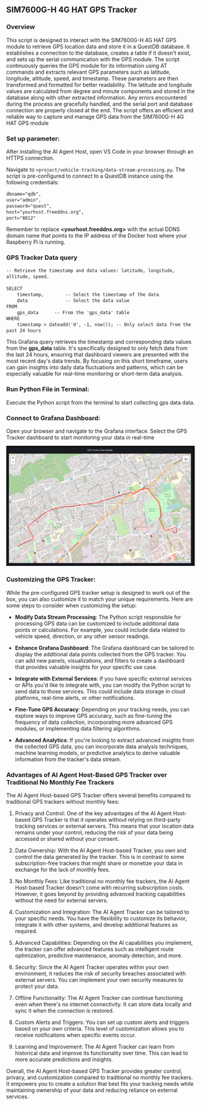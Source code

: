 ## SIM7600G-H 4G HAT GPS Tracker

### Overview

This script is designed to interact with the SIM7600G-H 4G HAT GPS module to retrieve GPS location data and store it in a QuestDB database. It establishes a connection to the database, creates a table if it doesn't exist, and sets up the serial communication with the GPS module. The script continuously queries the GPS module for its information using AT commands and extracts relevant GPS parameters such as latitude, longitude, altitude, speed, and timestamp. These parameters are then transformed and formatted for better readability. The latitude and longitude values are calculated from degree and minute components and stored in the database along with other extracted information. Any errors encountered during the process are gracefully handled, and the serial port and database connection are properly closed at the end. The script offers an efficient and reliable way to capture and manage GPS data from the SIM7600G-H 4G HAT GPS module

###  Set up parameter:

After installing the AI Agent Host, open VS Code in your browser through an HTTPS connection. 

Navigate to `>project/vehicle-tracking/data-stream-processing.py`.
The script is pre-configured to connect to a QuestDB instance using the following credentials:

```
dbname="qdb",
user="admin",
password="quest",
host="yourhost.freeddns.org",
port="8812"
```

Remember to replace **<yourhost.freeddns.org>** with the actual DDNS domain name that points to the IP address of the Docker host where your Raspberry Pi is running.

### GPS Tracker Data query

```
-- Retrieve the timestamp and data values: latitude, longitude, altitude, speed.

SELECT
    timestamp,        -- Select the timestamp of the data
    data              -- Select the data value
FROM  
    gps_data      -- From the 'gps_data' table
WHERE 
    timestamp > dateadd('d', -1, now()); -- Only select data from the past 24 hours

```

This Grafana query retrieves the timestamp and corresponding data values from the **gps_data** table. It's specifically designed to only fetch data from the last 24 hours, ensuring that dashboard viewers are presented with the most recent day's data trends. By focusing on this short timeframe, users can gain insights into daily data fluctuations and patterns, which can be especially valuable for real-time monitoring or short-term data analysis.



### Run Python File in Terminal:
Execute the Python script from the terminal to start collecting gps data data.


### Connect to Grafana Dashboard:
Open your browser and navigate to the Grafana interface. Select the GPS Tracker dashboard to start monitoring your data in real-time



![GPS Tracker Dashboard](./gps_tracker_dashboard.png)


### Customizing the GPS Tracker:

While the pre-configured GPS tracker setup is designed to work out of the box, you can also customize it to match your unique requirements. Here are some steps to consider when customizing the setup:

- **Modify Data Stream Processing**: The Python script responsible for processing GPS data can be customized to include additional data points or calculations. For example, you could include data related to vehicle speed, direction, or any other sensor readings.

- **Enhance Grafana Dashboard**: The Grafana dashboard can be tailored to display the additional data points collected from the GPS tracker. You can add new panels, visualizations, and filters to create a dashboard that provides valuable insights for your specific use case.

- **Integrate with External Services**: If you have specific external services or APIs you'd like to integrate with, you can modify the Python script to send data to those services. This could include data storage in cloud platforms, real-time alerts, or other notifications.

- **Fine-Tune GPS Accuracy**: Depending on your tracking needs, you can explore ways to improve GPS accuracy, such as fine-tuning the frequency of data collection, incorporating more advanced GPS modules, or implementing data filtering algorithms.

- **Advanced Analytics**: If you're looking to extract advanced insights from the collected GPS data, you can incorporate data analysis techniques, machine learning models, or predictive analytics to derive valuable information from the tracker's data stream.

### Advantages of AI Agent Host-Based GPS Tracker over Traditional No Monthly Fee Trackers

The AI Agent Host-based GPS Tracker offers several benefits compared to traditional GPS trackers without monthly fees:

1. Privacy and Control: One of the key advantages of the AI Agent Host-based GPS Tracker is that it operates without relying on third-party tracking services or external servers. This means that your location data remains under your control, reducing the risk of your data being accessed or shared without your consent.

2. Data Ownership: With the AI Agent Host-based Tracker, you own and control the data generated by the tracker. This is in contrast to some subscription-free trackers that might share or monetize your data in exchange for the lack of monthly fees.

3. No Monthly Fees: Like traditional no monthly fee trackers, the AI Agent Host-based Tracker doesn't come with recurring subscription costs. However, it goes beyond by providing advanced tracking capabilities without the need for external servers.

4. Customization and Integration: The AI Agent Tracker can be tailored to your specific needs. You have the flexibility to customize its behavior, integrate it with other systems, and develop additional features as required.

5. Advanced Capabilities: Depending on the AI capabilities you implement, the tracker can offer advanced features such as intelligent route optimization, predictive maintenance, anomaly detection, and more.

6. Security: Since the AI Agent Tracker operates within your own environment, it reduces the risk of security breaches associated with external servers. You can implement your own security measures to protect your data.

7. Offline Functionality: The AI Agent Tracker can continue functioning even when there's no internet connectivity. It can store data locally and sync it when the connection is restored.

8. Custom Alerts and Triggers: You can set up custom alerts and triggers based on your own criteria. This level of customization allows you to receive notifications when specific events occur.

9. Learning and Improvement: The AI Agent Tracker can learn from historical data and improve its functionality over time. This can lead to more accurate predictions and insights.

Overall, the AI Agent Host-based GPS Tracker provides greater control, privacy, and customization compared to traditional no monthly fee trackers. It empowers you to create a solution that best fits your tracking needs while maintaining ownership of your data and reducing reliance on external services.